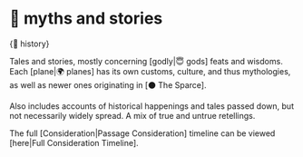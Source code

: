 # 📜 myths and stories

{🏺 history}

Tales and stories, mostly concerning [godly|😇 gods] feats and wisdoms. Each [plane|🌍 planes] has its own customs, culture, and thus mythologies, as well as newer ones originating in [⚫ The Sparce].

Also includes accounts of historical happenings and tales passed down, but not necessarily widely spread. A mix of true and untrue retellings.

The full [Consideration|Passage Consideration] timeline can be viewed [here|Full Consideration Timeline].
